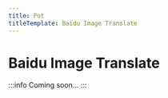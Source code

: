 ```yaml
---
title: Pot
titleTemplate: Baidu Image Translate
---
```


# Baidu Image Translate

:::info
Coming soon...
:::
